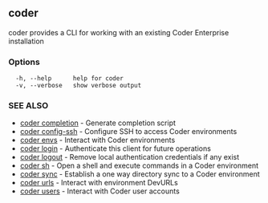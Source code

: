## coder

coder provides a CLI for working with an existing Coder Enterprise installation

### Options

```
  -h, --help      help for coder
  -v, --verbose   show verbose output
```

### SEE ALSO

* [coder completion](coder_completion.md)	 - Generate completion script
* [coder config-ssh](coder_config-ssh.md)	 - Configure SSH to access Coder environments
* [coder envs](coder_envs.md)	 - Interact with Coder environments
* [coder login](coder_login.md)	 - Authenticate this client for future operations
* [coder logout](coder_logout.md)	 - Remove local authentication credentials if any exist
* [coder sh](coder_sh.md)	 - Open a shell and execute commands in a Coder environment
* [coder sync](coder_sync.md)	 - Establish a one way directory sync to a Coder environment
* [coder urls](coder_urls.md)	 - Interact with environment DevURLs
* [coder users](coder_users.md)	 - Interact with Coder user accounts

